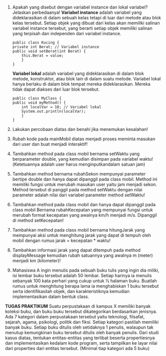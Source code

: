 1.  Apakah yang disebut dengan variabel instance dan lokal variabel? Jelaskan perbedaanya!
    **Variabel instance** adalah variabel yang dideklarasikan di dalam sebuah kelas tetapi di luar dari metode atau blok kelas tersebut. Setiap objek yang dibuat dari kelas akan memiliki salinan variabel instance tersebut, yang berarti setiap objek memiliki salinan yang terpisah dan independen dari variabel instance.

        public class Kucing {
        private int Berat; // Variabel instance
        public void setBerat(int Berat) {
            this.Berat = value;
            }
        }

    **Variabel lokal** adalah variabel yang dideklarasikan di dalam blok metode, konstruktor, atau blok lain di dalam suatu metode. Variabel lokal hanya berlaku di dalam blok tempat mereka dideklarasikan. Mereka tidak dapat diakses dari luar blok tersebut.

        public class MyClass {
        public void myMethod() {
            int localVar = 10; // Variabel lokal
            System.out.println(localVar);
            }
        }

2.  Lakukan percobaan diatas dan benahi jika menemukan kesalahan!
3.  Rubah kode pada mainMobil diatas menjadi proses meminta masukan dari user dan buat menjadi interaktif!



4.  Tambahkan method pada class mobil bernama setWaktu yang berparameter double, yang kemudian disimpan pada variabel waktu!(Ketetuannya adalah user harus menginputkandalam satuan jam)
5.  Tambahkan method bernama rubahSekon mempunyai parameter bertipe double dan hanya dapat dipanggil pada class mobil. Method ini memiliki fungsi untuk merubah masukan user yaitu jam menjadi sekon. Method tersebut di panggil pada method setWaktu dengan nilai parameter adalah nilai dari variabel parameter method setWaktu!
6.  Tambahkan method pada class mobil dan hanya dapat dipanggil pada class mobil Bernama rubahKecepatan yang mempunyai fungsi untuk merubah format kecepatan yang awalnya km/h menjadi m/s. Dipanggil di method setKecepatan!
7.  Tambahkan method pada class mobil bernama hitungJarak yang mempunyai aksi untuk menghitung jarak yang dapat di tempuh oleh mobil dengan rumus jarak = kecepatan \* waktu!
8.  Tambahkan informasi jarak yang dapat ditempuh pada method displayMessage kemudian rubah satuannya yang awalnya m (meter) menjadi km (kilometer)!
9.  Mahasiswa A ingin menulis pada sebuah buku tulis yang ingin dia miliki, isi lembar buku tersebut adalah 50 lembar. Setiap harinya ia menulis sebanyak 100 kata perhari yang cukup untuk ½ halaman buku. Buatlah rumus untuk menghitung berapa lama ia menghabiskan 1 buku tersebut serta identifikasilah objek, dan karakteristiknya kemudian implementasikan dalam bentuk class.


**TUGAS PRAKTIKUM**
Suatu perpustakaan di kampus X memiliki banyak koleksi buku, dan buku buku tersebut dikategorikan berdasarkan jenisnya. Ada 7 kategori dalam perpustakaan tersebut yaitu teknologi, filsafat, sejarah, agama, psikologi, politik dan fiksi. Setiap kategori pastilah memiliki banyak buku. Setiap buku ditulis oleh setidaknya 1 penulis, walaupun tak menutup kemungkinan buku tersebut ditulis oleh banyak penulis. Dari studi kasus diatas, tentukan entitas-entitas yang terlibat beserta propertiesnya dan implementasikan kedalam kode program, serta tampilkan ke layar nilai dari properties dari entitas tersebut. (Minimal  tiap kategori ada 5 buku)